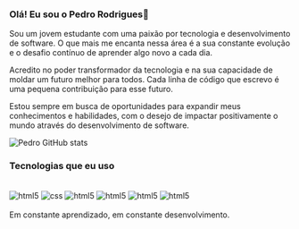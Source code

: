 ### Olá! Eu sou o Pedro Rodrigues👋
Sou um jovem estudante com uma paixão por tecnologia e desenvolvimento de software. O que mais me encanta nessa área é a sua constante evolução e o desafio contínuo de aprender algo novo a cada dia.

Acredito no poder transformador da tecnologia e na sua capacidade de moldar um futuro melhor para todos. Cada linha de código que escrevo é uma pequena contribuição para esse futuro.

Estou sempre em busca de oportunidades para expandir meus conhecimentos e habilidades, com o desejo de impactar positivamente o mundo através do desenvolvimento de software.




![Pedro GitHub stats](https://github-readme-stats.vercel.app/api?username=pyetrobsbs&show_icons=true&theme=onedark)

### Tecnologias que eu uso
<div style ="display: inline_block"></br>
<img align = "center" alt = "html5" src = "https://img.shields.io/badge/HTML5-E34F26?style=for-the-badge&logo=html5&logoColor=white"/>
<img align = "center" alt = "css" src = "https://img.shields.io/badge/CSS-239120?&style=for-the-badge&logo=css3&logoColor=white"/>
<img align = "center" alt = "html5" src = "https://img.shields.io/badge/JavaScript-F7DF1E?style=for-the-badge&logo=javascript&logoColor=black"/>
<img align = "center" alt = "html5" src = "https://img.shields.io/badge/C-00599C?style=for-the-badge&logo=c&logoColor=white"/>
<img align = "center" alt = "html5" src = "https://img.shields.io/badge/C%23-239120?style=for-the-badge&logo=c-sharp&logoColor=white"/>
<img align = "center" alt = "html5" src = "https://img.shields.io/badge/PHP-777BB4?style=for-the-badge&logo=php&logoColor=white"/>
</div></br>
Em constante aprendizado, em constante desenvolvimento.
